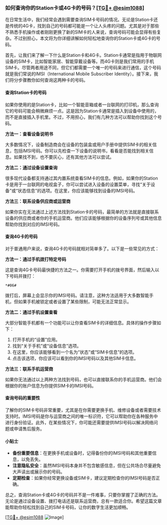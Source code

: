 ### 如何查询你的Station卡或4G卡的号码？[[TG💪+ @esim1088](https://t.me/s/esim1088)]

在日常生活中，我们经常会遇到需要查询SIM卡号码的情况。无论是Station卡还是传统的4G卡，找到自己的号码都可能是一个让人头疼的问题。尤其是对于那些不熟悉手机操作或者刚刚更换了新的SIM卡的人来说，查询号码可能会显得有些复杂。不过别担心，本文将为你详细讲解如何轻松地查询你的Station卡或4G卡的号码。

首先，让我们来了解一下什么是Station卡和4G卡。Station卡通常是指用于物联网设备的SIM卡，比如智能家居、智能穿戴设备等。而4G卡则是我们常用的手机SIM卡。尽管两者用途不同，但它们都需要一个唯一的号码来进行通信，这个号码就是我们常说的IMSI（International Mobile Subscriber Identity）。接下来，我们将分步骤教你如何查询这两种卡的号码。

#### 查询Station卡的号码

如果你使用的是Station卡，比如一个智能音箱或者一台联网的打印机，那么查询它的号码可能会稍微麻烦一点。这是因为Station卡通常是插入到设备中使用的，而不是直接插入手机里。不过，不用担心，我们有几种方法可以帮助你找到这个号码。

**方法一：查看设备说明书**

大多数情况下，设备制造商会在设备的包装盒或用户手册中提供SIM卡的相关信息，包括IMSI号码。你可以先检查一下设备的说明书，看看是否能找到相关信息。如果找不到，也不要灰心，还有其他方法可以尝试。

**方法二：通过设备设置查询**

很多现代设备都支持通过其内置系统查看SIM卡的信息。例如，如果你的Station卡是用于一台联网的电视盒子，你可以尝试进入设备的设置菜单，寻找“关于设备”或“状态信息”的选项。在这里，你应该能够找到设备的IMSI号码。

**方法三：联系设备供应商或运营商**

如果你实在无法通过上述方法找到Station卡的号码，最简单的方法就是直接联系设备的供应商或者你的手机运营商。他们应该能够根据你的设备序列号或其他信息帮助你找到对应的IMSI号码。

#### 查询4G卡的号码

对于普通用户来说，查询4G卡的号码就相对简单多了。以下是一些常见的方式：

**方法一：通过手机拨打特定号码**

这是查询4G卡号码最快捷的方法之一。你需要打开手机的拨号界面，然后输入以下号码并拨打：

```
*#06#
```

拨打后，屏幕上会显示你的IMSI号码。请注意，这种方法适用于大多数智能手机，但如果手机被锁定或者设置了某些限制，可能无法正常显示。

**方法二：通过手机设置查看**

大部分智能手机都有一个功能可以让你查看SIM卡的详细信息。具体的操作步骤如下：

1. 打开手机的“设置”应用。
2. 找到“关于手机”或“设备信息”选项。
3. 在这里，你应该能够看到一个名为“状态”或“SIM卡信息”的选项。
4. 点击该选项，你应该可以看到你的IMSI号码以及其他SIM卡信息。

**方法三：联系手机运营商**

如果你无法通过以上两种方法找到号码，也可以直接联系你的手机运营商。他们会根据你的账户信息为你提供SIM卡的IMSI号码。

#### 查询号码的重要性

了解你的SIM卡号码非常重要，尤其是在你需要更换手机、维修设备或者需要技术支持时。IMSI号码是你与运营商之间的唯一标识符，它可以帮助你在各种服务中进行身份验证。此外，在某些情况下，你可能还需要提供IMSI号码以解决网络问题或申请售后服务。

#### 小贴士

- **备份重要信息**：在更换手机或设备时，记得备份你的IMSI号码和其他重要信息，以免丢失。
- **注意隐私安全**：虽然IMSI号码本身并不包含敏感信息，但在公共场合尽量避免大声读出或展示你的号码。
- **定期检查**：如果你经常更换设备或SIM卡，建议定期检查你的IMSI号码是否正确。

总之，查询Station卡或4G卡的号码并不是一件难事，只要你掌握了正确的方法。无论是通过设备设置、拨打电话还是联系运营商，总有一款适合你。希望这篇文章能帮助你轻松找到自己的SIM卡号码，让你的数字生活更加顺畅。

[[TG💪+ @esim1088](https://t.me/s/esim1088) ![Image](https://i.postimg.cc/4NQfJmqS/Snipaste-2025-05-13-00-14-12.png)]